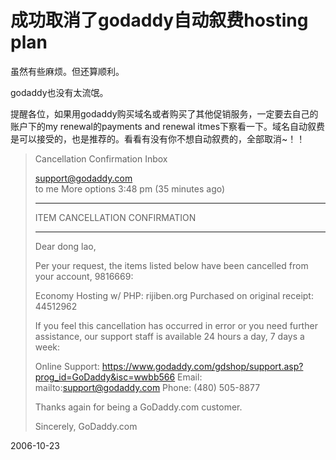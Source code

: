 # 成功取消了godaddy自动叙费hosting plan

虽然有些麻烦。但还算顺利。

godaddy也没有太流氓。

提醒各位，如果用godaddy购买域名或者购买了其他促销服务，一定要去自己的账户下的my renewal的payments and renewal itmes下察看一下。域名自动叙费是可以接受的，也是推荐的。看看有没有你不想自动叙费的，全部取消~！！

> Cancellation Confirmation   Inbox
> 		
> support@godaddy.com 	
> to me
> 	 More options	  3:48 pm (35 minutes ago)
> ******************************************************************
> ITEM CANCELLATION CONFIRMATION
> ******************************************************************
> 
> 
> Dear dong lao,
> 
> Per your request, the items listed below have been cancelled from your account, 9816669:
> 
> Economy Hosting w/ PHP: rijiben.org Purchased on original receipt: 44512962
> 
> If you feel this cancellation has occurred in error or you need further assistance, our support staff is available 24 hours a day, 7 days a week:
> 
> Online Support: https://www.godaddy.com/gdshop/support.asp?prog_id=GoDaddy&isc=wwbb566
> Email: mailto:support@godaddy.com
> Phone: (480) 505-8877
> 
> Thanks again for being a GoDaddy.com customer.
> 
> Sincerely,
> GoDaddy.com


2006-10-23